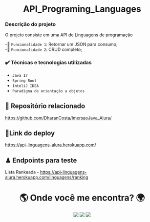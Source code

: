 
<h1 align="center">API_Programing_Languages</h1>


<h3> Descrição do projeto </h3>

O projeto consiste em uma API de Linguagens de programação

-🔨 `Funcionalidade 1`: Retornar um JSON para consumo;</br>
-🔨 `Funcionalidade 2`: CRUD completo;</br>


<h3> ✔️ Técnicas e tecnologias utilizadas </h3>
 
- ``Java 17``
- ``Spring Boot``
- ``InteliJ IDEA``
- ``Paradigma de orientação a objetos``

## 📁 Repositório relacionado 

https://github.com/DharanCosta/ImersaoJava_Alura/

## 🔗Link do deploy

https://api-linguagens-alura.herokuapp.com/

## ♟ Endpoints para teste

Lista Rankeada - https://api-linguagens-alura.herokuapp.com/linguagens/ranking 


<h1 align="center">🌎 Onde você me encontra? 🌍</h1>

                                    
<div align="center" > 
  <a href="https://discord.gg/4j9jynF3" target="_blank"><img src="https://img.shields.io/badge/Discord-7289DA?style=for-the-badge&logo=discord&logoColor=white" target="_blank"></a> 
  <a href = "mailto:dharancosta@gmail.com"><img src="https://img.shields.io/badge/Gmail-D14836?style=for-the-badge&logo=gmail&logoColor=white" target="_blank"></a>
  <a href="www.linkedin.com/in/dharancosta" target="_blank"><img src="https://img.shields.io/badge/-LinkedIn-%230077B5?style=for-the-badge&logo=linkedin&logoColor=white" target="_blank"></a> 
</div




